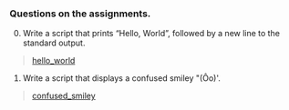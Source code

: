 ### Questions on the assignments.

0. Write a script that prints “Hello, World”, followed by a new line to the standard output.

  > [hello_world](0-hello_world)

1. Write a script that displays a confused smiley "(Ôo)'.

  > [confused_smiley](1-confused_smiley)
